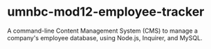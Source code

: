 # umnbc-mod12-employee-tracker
A command-line Content Management System (CMS) to manage a company's employee database, using Node.js, Inquirer, and MySQL.
